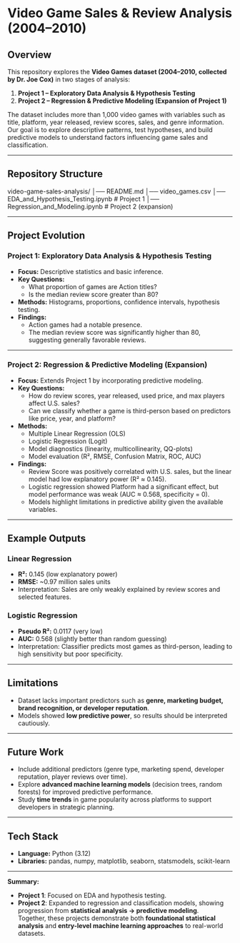 #  Video Game Sales & Review Analysis (2004–2010)

## Overview
This repository explores the **Video Games dataset (2004–2010, collected by Dr. Joe Cox)** in two stages of analysis:
1. **Project 1 – Exploratory Data Analysis & Hypothesis Testing**
2. **Project 2 – Regression & Predictive Modeling (Expansion of Project 1)**

The dataset includes more than 1,000 video games with variables such as title, platform, year released, review scores, sales, and genre information.  
Our goal is to explore descriptive patterns, test hypotheses, and build predictive models to understand factors influencing game sales and classification.

---

##  Repository Structure
video-game-sales-analysis/
│── README.md
│── video_games.csv
│── EDA_and_Hypothesis_Testing.ipynb # Project 1
│── Regression_and_Modeling.ipynb # Project 2 (expansion)

---

##  Project Evolution

### **Project 1: Exploratory Data Analysis & Hypothesis Testing**
- **Focus:** Descriptive statistics and basic inference.
- **Key Questions:**
  - What proportion of games are Action titles?
  - Is the median review score greater than 80?
- **Methods:** Histograms, proportions, confidence intervals, hypothesis testing.
- **Findings:**
  - Action games had a notable presence.
  - The median review score was significantly higher than 80, suggesting generally favorable reviews.

---

### **Project 2: Regression & Predictive Modeling (Expansion)**
- **Focus:** Extends Project 1 by incorporating predictive modeling.
- **Key Questions:**
  - How do review scores, year released, used price, and max players affect U.S. sales?
  - Can we classify whether a game is third-person based on predictors like price, year, and platform?
- **Methods:** 
  - Multiple Linear Regression (OLS)  
  - Logistic Regression (Logit)  
  - Model diagnostics (linearity, multicollinearity, QQ-plots)  
  - Model evaluation (R², RMSE, Confusion Matrix, ROC, AUC)  
- **Findings:**
  - Review Score was positively correlated with U.S. sales, but the linear model had low explanatory power (R² ≈ 0.145).  
  - Logistic regression showed Platform had a significant effect, but model performance was weak (AUC ≈ 0.568, specificity = 0).  
  - Models highlight limitations in predictive ability given the available variables.  

---

##  Example Outputs

### Linear Regression
- **R²:** 0.145 (low explanatory power)  
- **RMSE:** ~0.97 million sales units  
- Interpretation: Sales are only weakly explained by review scores and selected features.  

### Logistic Regression
- **Pseudo R²:** 0.0117 (very low)  
- **AUC:** 0.568 (slightly better than random guessing)  
- Interpretation: Classifier predicts most games as third-person, leading to high sensitivity but poor specificity.  

---

##  Limitations
- Dataset lacks important predictors such as **genre, marketing budget, brand recognition, or developer reputation**.  
- Models showed **low predictive power**, so results should be interpreted cautiously.  

---

##  Future Work
- Include additional predictors (genre type, marketing spend, developer reputation, player reviews over time).  
- Explore **advanced machine learning models** (decision trees, random forests) for improved predictive performance.  
- Study **time trends** in game popularity across platforms to support developers in strategic planning.  

---

##  Tech Stack
- **Language:** Python (3.12)  
- **Libraries:** pandas, numpy, matplotlib, seaborn, statsmodels, scikit-learn  

---

 **Summary:**  
- **Project 1**: Focused on EDA and hypothesis testing.  
- **Project 2**: Expanded to regression and classification models, showing progression from **statistical analysis → predictive modeling**.  
Together, these projects demonstrate both **foundational statistical analysis** and **entry-level machine learning approaches** to real-world datasets.

